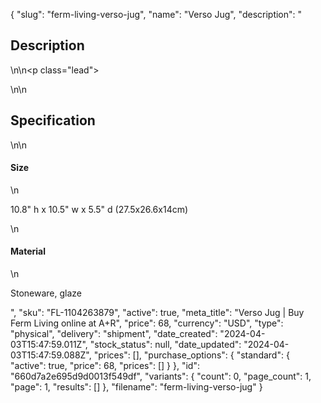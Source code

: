 {
  "slug": "ferm-living-verso-jug",
  "name": "Verso Jug",
  "description": "<h2>Description</h2>\n<!-- split -->\n<p class=\"lead\"> </p>\n<!-- split -->\n<h2>Specification</h2>\n<!-- split -->\n<h4>Size</h4>\n<p>10.8\" h x 10.5\" w x 5.5\" d (27.5x26.6x14cm)</p>\n<h4>Material</h4>\n<p>Stoneware, glaze</p>",
  "sku": "FL-1104263879",
  "active": true,
  "meta_title": "Verso Jug | Buy Ferm Living online at A+R",
  "price": 68,
  "currency": "USD",
  "type": "physical",
  "delivery": "shipment",
  "date_created": "2024-04-03T15:47:59.011Z",
  "stock_status": null,
  "date_updated": "2024-04-03T15:47:59.088Z",
  "prices": [],
  "purchase_options": {
    "standard": {
      "active": true,
      "price": 68,
      "prices": []
    }
  },
  "id": "660d7a2e695d9d0013f549df",
  "variants": {
    "count": 0,
    "page_count": 1,
    "page": 1,
    "results": []
  },
  "filename": "ferm-living-verso-jug"
}